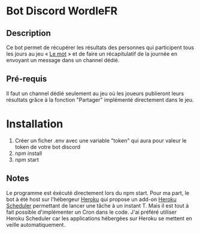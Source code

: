# Bot Discord WordleFR 

## Description

Ce bot permet de récupérer les résultats des personnes qui participent tous les jours au jeu « [Le mot](https://wordle.louan.me/) » et de faire un récapitulatif de la journée en envoyant un message dans un channel dédié.

## Pré-requis 

Il faut un channel dédié seulement au jeu où les joueurs publieront leurs résultats grâce à la fonction "Partager" implémenté directement dans le jeu.

# Installation

1. Créer un ficher .env avec une variable "token" qui aura pour valeur le token de votre bot discord
2. npm install 
3. npm start

## Notes

Le programme est éxécuté directement lors du npm start. Pour ma part, le bot à été host sur l'hébergeur [Heroku](https://wordle.louan.me/) qui propose un add-on [Heroku Scheduler](https://devcenter.heroku.com/articles/scheduler) permettant de lancer une tâche à un instant T. 
Mais il est tout à fait possible d'implémenter un Cron dans le code. J'ai préféré utiliser Heroku Scheduler car les applications hébergées sur Heroku se mettent en veille automatiquement.
